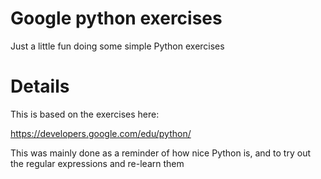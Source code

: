 # Google python exercises

Just a little fun doing some simple Python exercises

# Details

This is based on the exercises here:

https://developers.google.com/edu/python/

This was mainly done as a reminder of how nice Python is, and to try out the regular expressions and re-learn them


